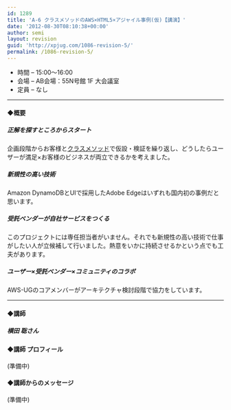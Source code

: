 ```yaml
---
id: 1289
title: 'A-6 クラスメソッドのAWS×HTML5×アジャイル事例(仮)【講演】'
date: '2012-08-30T08:10:38+00:00'
author: semi
layout: revision
guid: 'http://xpjug.com/1086-revision-5/'
permalink: /1086-revision-5/
---
```


- 時間 – 15:00〜16:00
- 会場 – AB会場：55N号館 1F 大会議室
- 定員 – なし

---

#### ◆概要

##### 正解を探すところからスタート

企画段階からお客様と[クラスメソッド](http://classmethod.jp/)で仮設・検証を繰り返し、どうしたらユーザーが満足×お客様のビジネスが両立できるかを考えました。

##### 新規性の高い技術

Amazon DynamoDBとUIで採用したAdobe Edgeはいずれも国内初の事例だと思います。

##### 受託ベンダーが自社サービスをつくる

このプロジェクトには専任担当者がいません。それでも新規性の高い技術で仕事がしたい人が立候補して行いました。熱意をいかに持続させるかという点でも工夫があります。

##### ユーザー×受託ベンダー×コミュニティのコラボ

AWS-UGのコアメンバーがアーキテクチャ検討段階で協力をしています。

---

#### ◆講師

##### 横田 聡さん

#### ◆講師 プロフィール

(準備中)

#### ◆講師からのメッセージ

(準備中)